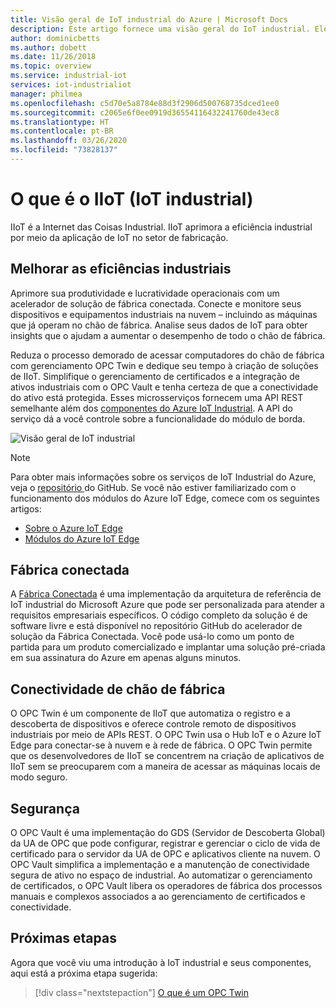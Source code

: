 ```yaml
---
title: Visão geral de IoT industrial do Azure | Microsoft Docs
description: Este artigo fornece uma visão geral do IoT industrial. Ele explica a fábrica conectada, a conectividade de chão de fábrica e os componentes de segurança na IIoT.
author: dominicbetts
ms.author: dobett
ms.date: 11/26/2018
ms.topic: overview
ms.service: industrial-iot
services: iot-industrialiot
manager: philmea
ms.openlocfilehash: c5d70e5a8784e88d3f2906d500768735dced1ee0
ms.sourcegitcommit: c2065e6f0ee0919d36554116432241760de43ec8
ms.translationtype: HT
ms.contentlocale: pt-BR
ms.lasthandoff: 03/26/2020
ms.locfileid: "73828137"
---
```

# <a name="what-is-industrial-iot-iiot"></a>O que é o IIoT (IoT industrial)

IIoT é a Internet das Coisas Industrial. IIoT aprimora a eficiência industrial por meio da aplicação de IoT no setor de fabricação. 

## <a name="improve-industrial-efficiencies"></a>Melhorar as eficiências industriais

Aprimore sua produtividade e lucratividade operacionais com um acelerador de solução de fábrica conectada. Conecte e monitore seus dispositivos e equipamentos industriais na nuvem – incluindo as máquinas que já operam no chão de fábrica. Analise seus dados de IoT para obter insights que o ajudam a aumentar o desempenho de todo o chão de fábrica.

Reduza o processo demorado de acessar computadores do chão de fábrica com gerenciamento OPC Twin e dedique seu tempo à criação de soluções de IIoT. Simplifique o gerenciamento de certificados e a integração de ativos industriais com o OPC Vault e tenha certeza de que a conectividade do ativo está protegida. Esses microsserviços fornecem uma API REST semelhante além dos [componentes do Azure IoT Industrial](https://github.com/Azure/azure-iiot-opc-ua). A API do serviço dá a você controle sobre a funcionalidade do módulo de borda. 

![Visão geral de IoT industrial](media/overview-iot-industrial/overview.png)

> [!NOTE]
> Para obter mais informações sobre os serviços de IoT Industrial do Azure, veja o [repositório ](https://github.com/Azure/azure-iiot-services)do GitHub.
Se você não estiver familiarizado com o funcionamento dos módulos do Azure IoT Edge, comece com os seguintes artigos:
- [Sobre o Azure IoT Edge](../iot-edge/about-iot-edge.md)
- [Módulos do Azure IoT Edge](../iot-edge/iot-edge-modules.md)

## <a name="connected-factory"></a>Fábrica conectada

A [Fábrica Conectada](../iot-accelerators/iot-accelerators-connected-factory-features.md) é uma implementação da arquitetura de referência de IoT industrial do Microsoft Azure que pode ser personalizada para atender a requisitos empresariais específicos. O código completo da solução é de software livre e está disponível no repositório GitHub do acelerador de solução da Fábrica Conectada. Você pode usá-lo como um ponto de partida para um produto comercializado e implantar uma solução pré-criada em sua assinatura do Azure em apenas alguns minutos. 

## <a name="factory-floor-connectivity"></a>Conectividade de chão de fábrica

O OPC Twin é um componente de IIoT que automatiza o registro e a descoberta de dispositivos e oferece controle remoto de dispositivos industriais por meio de APIs REST. O OPC Twin usa o Hub IoT e o Azure IoT Edge para conectar-se à nuvem e à rede de fábrica. O OPC Twin permite que os desenvolvedores de IIoT se concentrem na criação de aplicativos de IIoT sem se preocuparem com a maneira de acessar as máquinas locais de modo seguro.

## <a name="security"></a>Segurança

O OPC Vault é uma implementação do GDS (Servidor de Descoberta Global) da UA de OPC que pode configurar, registrar e gerenciar o ciclo de vida de certificado para o servidor da UA de OPC e aplicativos cliente na nuvem. O OPC Vault simplifica a implementação e a manutenção de conectividade segura de ativo no espaço de industrial. Ao automatizar o gerenciamento de certificados, o OPC Vault libera os operadores de fábrica dos processos manuais e complexos associados a ao gerenciamento de certificados e conectividade.

## <a name="next-steps"></a>Próximas etapas

Agora que você viu uma introdução à IoT industrial e seus componentes, aqui está a próxima etapa sugerida:

> [!div class="nextstepaction"]
> [O que é um OPC Twin](overview-opc-twin.md)
